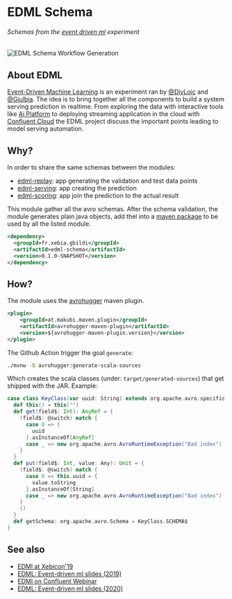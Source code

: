 # EDML Schema
###### Schemas from the [event driven ml](https://blog.loicmdivad.com/talks/event-driven-machine-learning-xebicon19/) experiment

![EDML Schema Workflow Generation](https://github.com/DivLoic/edml-schema/workflows/EDML%20Schema%20Workflow%20Generation/badge.svg)

## About EDML
[Event-Driven Machine Learning](https://github.com/DivLoic/event-driven-ml) is an experiment ran by 
[@DivLoic](https://github.com/DivLoic) and [@Giulbia](https://github.com/giulbia).
The idea is to bring together all the components to build a system serving prediction in realtime.
From exploring the data with interactive tools like [Ai Platform](https://cloud.google.com/ai-platform/) 
to deploying streaming application in the cloud with [Confluent Cloud](https://www.confluent.io/confluent-cloud/)
the EDML project discuss the important points leading to model serving automation.

## Why?
In order to share the same schemas between the modules:
- [edml-replay](https://github.com/DivLoic/event-driven-ml/edml-replay/): app generating the validation and test data points
- [edml-serving](https://github.com/DivLoic/event-driven-ml/edml-serving/): app creating the prediction
- [edml-scoring](https://github.com/DivLoic/event-driven-ml/edml-scoring/): app join the prediction to the actual result

This module gather all the avro schemas. After the schema validation, the module generates plain java objects, 
add thel into a [maven package](https://github.com/DivLoic/edml-schema/packages/176609) to be used by all the listed module.

```xml
<dependency>
  <groupId>fr.xebia.gbildi</groupId>
  <artifactId>edml-schema</artifactId>
  <version>0.1.0-SNAPSHOT</version>
</dependency>
```

## How?
The module uses the [avrohugger](https://github.com/julianpeeters/avrohugger) maven plugin.

```xml
<plugin>
    <groupId>at.makubi.maven.plugin</groupId>
    <artifactId>avrohugger-maven-plugin</artifactId>
    <version>${avrohugger-maven-plugin.version}</version>
</plugin>
```

The Github Action trigger the goal `generate`:

```bash
./mvnw -B avrohugger:generate-scala-sources
```

Which creates the scala classes (under: `target/generated-sources`) that get shipped with the JAR. Example:

```scala
case class KeyClass(var uuid: String) extends org.apache.avro.specific.SpecificRecordBase {
  def this() = this("")
  def get(field$: Int): AnyRef = {
    (field$: @switch) match {
      case 0 => {
        uuid
      }.asInstanceOf[AnyRef]
      case _ => new org.apache.avro.AvroRuntimeException("Bad index")
    }
  }
  def put(field$: Int, value: Any): Unit = {
    (field$: @switch) match {
      case 0 => this.uuid = {
        value.toString
      }.asInstanceOf[String]
      case _ => new org.apache.avro.AvroRuntimeException("Bad index")
    }
    ()
  }
  def getSchema: org.apache.avro.Schema = KeyClass.SCHEMA$
}
```

## See also
- [EDMl at Xebicon'19](https://youtu.be/g646cjDvg84)
- [EDML: Event-driven ml slides (2019)](https://speakerdeck.com/loicdivad/event-driven-machine-learning)
- [EDMl on Confluent Webinar](https://www.confluent.io/online-talks/event-driven-machine-learning-avec-publicis-sapient/)
- [EDML: Event-driven ml slides (2020)](https://speakerdeck.com/giulbia/event-driven-machine-learning-6822798c-54ea-4db3-b348-b536b3ec5d9e)
